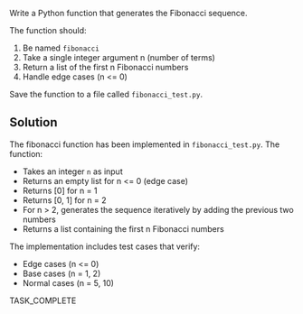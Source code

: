 Write a Python function that generates the Fibonacci sequence.

The function should:
1. Be named `fibonacci`
2. Take a single integer argument n (number of terms)
3. Return a list of the first n Fibonacci numbers
4. Handle edge cases (n <= 0)

Save the function to a file called `fibonacci_test.py`.

## Solution

The fibonacci function has been implemented in `fibonacci_test.py`. The function:
- Takes an integer `n` as input
- Returns an empty list for n <= 0 (edge case)
- Returns [0] for n = 1
- Returns [0, 1] for n = 2
- For n > 2, generates the sequence iteratively by adding the previous two numbers
- Returns a list containing the first n Fibonacci numbers

The implementation includes test cases that verify:
- Edge cases (n <= 0)
- Base cases (n = 1, 2)
- Normal cases (n = 5, 10)

TASK_COMPLETE